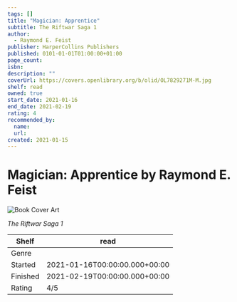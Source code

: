 ```yaml
---
tags: []
title: "Magician: Apprentice"
subtitle: The Riftwar Saga 1
author:
  - Raymond E. Feist
publisher: HarperCollins Publishers
published: 0101-01-01T01:00:00+01:00
page_count:
isbn:
description: ""
coverUrl: https://covers.openlibrary.org/b/olid/OL7829271M-M.jpg
shelf: read
owned: true
start_date: 2021-01-16
end_date: 2021-02-19
rating: 4
recommended_by:
  name:
  url:
created: 2021-01-15
---
```


# Magician: Apprentice by Raymond E. Feist

![Book Cover Art](https://covers.openlibrary.org/b/olid/OL7829271M-M.jpg)

_The Riftwar Saga 1_

| Shelf | read |
| --- | --- |
| Genre |  |
| Started | 2021-01-16T00:00:00.000+00:00 |
| Finished | 2021-02-19T00:00:00.000+00:00 |
| Rating | 4/5 |
